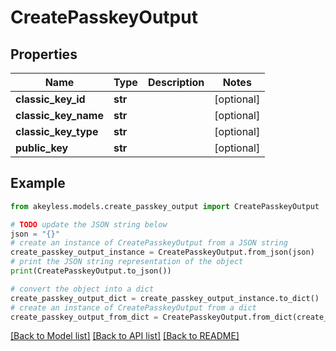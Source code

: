 # CreatePasskeyOutput


## Properties

Name | Type | Description | Notes
------------ | ------------- | ------------- | -------------
**classic_key_id** | **str** |  | [optional] 
**classic_key_name** | **str** |  | [optional] 
**classic_key_type** | **str** |  | [optional] 
**public_key** | **str** |  | [optional] 

## Example

```python
from akeyless.models.create_passkey_output import CreatePasskeyOutput

# TODO update the JSON string below
json = "{}"
# create an instance of CreatePasskeyOutput from a JSON string
create_passkey_output_instance = CreatePasskeyOutput.from_json(json)
# print the JSON string representation of the object
print(CreatePasskeyOutput.to_json())

# convert the object into a dict
create_passkey_output_dict = create_passkey_output_instance.to_dict()
# create an instance of CreatePasskeyOutput from a dict
create_passkey_output_from_dict = CreatePasskeyOutput.from_dict(create_passkey_output_dict)
```
[[Back to Model list]](../README.md#documentation-for-models) [[Back to API list]](../README.md#documentation-for-api-endpoints) [[Back to README]](../README.md)


